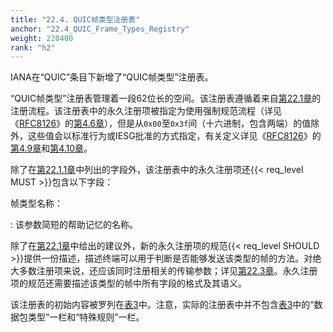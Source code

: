 ```yaml
---
title: "22.4. QUIC帧类型注册表"
anchor: "22.4_QUIC_Frame_Types_Registry"
weight: 220400
rank: "h2"
---
```


IANA在“QUIC”条目下新增了“QUIC帧类型”注册表。

“QUIC帧类型”注册表管理着一段62位长的空间。该注册表遵循着来自[第22.1章](#22.1_Registration_Policies_for_QUIC_Registries)的注册流程。该注册表中的永久注册项被指定为使用强制规范流程（详见《[RFC8126](https://www.rfc-editor.org/info/rfc8126)》的[第4.6章](https://www.rfc-editor.org/rfc/rfc8126.html#section-4.6)），但是从`0x00`至`0x3f`间（十六进制，包含两端）的值除外，这些值会以标准行为或IESG批准的方式指定，有关定义详见《[RFC8126](https://www.rfc-editor.org/info/rfc8126)》的[第4.9章](https://www.rfc-editor.org/rfc/rfc8126.html#section-4.9)和[第4.10章](https://www.rfc-editor.org/rfc/rfc8126.html#section-4.10)。

除了在[第22.1.1章](#22.1.1_Provisional_Registrations)中列出的字段外，该注册表中的永久注册项还{{< req_level MUST >}}包含以下字段：

帧类型名称：

:   该参数简短的帮助记忆的名称。

除了在[第22.1章](#22.1_Registration_Policies_for_QUIC_Registries)中给出的建议外，新的永久注册项的规范{{< req_level SHOULD >}}提供一份描述，描述终端可以用于判断是否能够发送该类型的帧的方法。对绝大多数注册项来说，还应该同时注册相关的传输参数；详见[第22.3章](#22.3_QUIC_Transport_Parameters_Registry)。永久注册项的规范还需要描述该类型的帧中所有字段的格式及其语义。

该注册表的初始内容被罗列在[表3](#Table_3_Frame_Types)中。注意，实际的注册表中并不包含[表3](#Table_3_Frame_Types)中的“数据包类型”一栏和“特殊规则”一栏。
